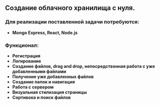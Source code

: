 ## Создание облачного хранилища с нуля.

### Для реализации поставленной задачи потребуются:

- **Mongo Express, React, Node.js**

### Функционал:

- **Регистрация**
- **Логирование**
- **Создание файлов, drag and drop, непосредственная работа с уже добавленными файлами**
- **Получение уже добавленных файлов**
- **Создание папок и навигация**
- **Работа с сервером**
- **Визуальная стилизация страницы**
- **Сортивока и поиск файлов**
